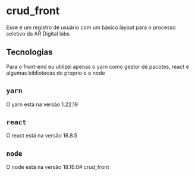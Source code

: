 # crud_front

Esse é um registro de usuário com um básico layout para o processo seletivo da AR Digital labs

## Tecnologias

Para o front-end eu utilizei apenas o yarn como gestor de pacotes, react e algumas bibliotecas do proprio e o node

## `yarn`
O yarn está na versão 1.22.19

## `react`
O react está na versão 16.8.5

## `node`
O node está na versão 18.16.0# crud_front
